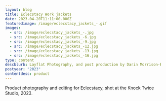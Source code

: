 ```yaml
---
layout: blog
title: Eclecstacy Work jackets
date: 2023-04-20T11:11:00.000Z
featuredimage: /image/eclecstacy_jackets_-.gif
images:
  - src: /image/eclecstacy_jackets_-.jpg
  - src: /image/eclecstacy_jackets_-6.jpg
  - src: /image/eclecstacy_jackets_-9.jpg
  - src: /image/eclecstacy_jackets_-12.jpg
  - src: /image/eclecstacy_jackets_-13.jpg
  - src: /image/eclecstacy_jackets_-16.jpg
type: content
descblurb: Layflat Photography, and post production by Darin Morrison-Beer
postyear: "2023"
contentdesc: product
---
```

Product photography and editing for Eclecstacy, shot at the Knock Twice Studio, 2023.
